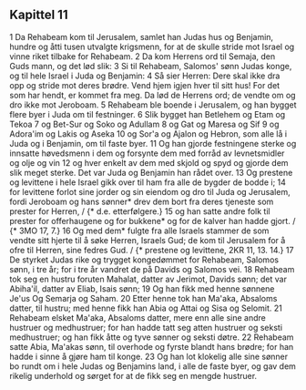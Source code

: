 ## Kapittel 11

1 Da Rehabeam kom til Jerusalem, samlet han Judas hus og Benjamin, hundre og åtti tusen utvalgte krigsmenn, for at de skulle stride mot Israel og vinne riket tilbake for Rehabeam.
2 Da kom Herrens ord til Semaja, den Guds mann, og det lød slik:
3 Si til Rehabeam, Salomos' sønn Judas konge, og til hele Israel i Juda og Benjamin:
4 Så sier Herren: Dere skal ikke dra opp og stride mot deres brødre. Vend hjem igjen hver til sitt hus! For det som har hendt, er kommet fra meg. Da lød de Herrens ord; de vendte om og dro ikke mot Jeroboam.
5 Rehabeam ble boende i Jerusalem, og han bygget flere byer i Juda om til festninger.
6 Slik bygget han Betlehem og Etam og Tekoa
7 og Bet-Sur og Soko og Adullam
8 og Gat og Maresa og Sif
9 og Adora'im og Lakis og Aseka
10 og Sor'a og Ajalon og Hebron, som alle lå i Juda og i Benjamin, om til faste byer.
11 Og han gjorde festningene sterke og innsatte høvedsmenn i dem og forsynte dem med forråd av levnetsmidler og olje og vin
12 og hver enkelt av dem med skjold og spyd og gjorde dem slik meget sterke. Det var Juda og Benjamin han rådet over.
13 Og prestene og levittene i hele Israel gikk over til ham fra alle de bygder de bodde i;
14 for levittene forlot sine jorder og sin eiendom og dro til Juda og Jerusalem, fordi Jeroboam og hans sønner* drev dem bort fra deres tjeneste som prester for Herren, / {* d.e. etterfølgere.}
15 og han satte andre folk til prester for offerhaugene og for bukkene* og for de kalver han hadde gjort. / {* 3MO 17, 7.}
16 Og med dem* fulgte fra alle Israels stammer de som vendte sitt hjerte til å søke Herren, Israels Gud; de kom til Jerusalem for å ofre til Herren, sine fedres Gud. / {* prestene og levittene, 2KR 11, 13. 14.}
17 De styrket Judas rike og trygget kongedømmet for Rehabeam, Salomos sønn, i tre år; for i tre år vandret de på Davids og Salomos vei.
18 Rehabeam tok seg en hustru foruten Mahalat, datter av Jerimot, Davids sønn; det var Abiha'il, datter av Eliab, Isais sønn;
19 Og han fikk med henne sønnene Je'us Og Semarja og Saham.
20 Etter henne tok han Ma'aka, Absaloms datter, til hustru; med henne fikk han Abia og Attai og Sisa og Selomit.
21 Rehabeam elsket Ma'aka, Absaloms datter, mere enn alle sine andre hustruer og medhustruer; for han hadde tatt seg atten hustruer og seksti medhustruer; og han fikk åtte og tyve sønner og seksti døtre.
22 Rehabeam satte Abia, Ma'akas sønn, til overhode og fyrste blandt hans brødre; for han hadde i sinne å gjøre ham til konge.
23 Og han lot klokelig alle sine sønner bo rundt om i hele Judas og Benjamins land, i alle de faste byer, og gav dem rikelig underhold og sørget for at de fikk seg en mengde hustruer.
